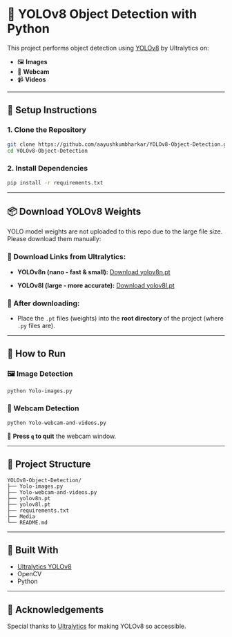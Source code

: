 
# 🚀 YOLOv8 Object Detection with Python

This project performs object detection using [YOLOv8](https://github.com/ultralytics/ultralytics) by Ultralytics on:
- 🖼️ **Images**
- 🎥 **Webcam**
- 📹 **Videos**

---

## 🔧 Setup Instructions

### 1. Clone the Repository
```bash
git clone https://github.com/aayushkumbharkar/YOLOv8-Object-Detection.git
cd YOLOv8-Object-Detection
````

### 2. Install Dependencies

```bash
pip install -r requirements.txt
```

---

## 📦 Download YOLOv8 Weights

YOLO model weights are not uploaded to this repo due to the large file size.
Please download them manually:

### 🔹 Download Links from Ultralytics:

* **YOLOv8n (nano - fast & small):**
  [Download yolov8n.pt](https://github.com/ultralytics/assets/releases/latest/download/yolov8n.pt)

* **YOLOv8l (large - more accurate):**
  [Download yolov8l.pt](https://github.com/ultralytics/assets/releases/latest/download/yolov8l.pt)

### 📁 After downloading:

* Place the `.pt` files (weights) into the **root directory** of the project (where `.py` files are).

---

## 🚀 How to Run

### 🖼️ Image Detection

```bash
python Yolo-images.py
```

### 🎥 Webcam Detection

```bash
python Yolo-webcam-and-videos.py
```

📌 **Press `q` to quit** the webcam window.

---

## 📁 Project Structure

```
YOLOv8-Object-Detection/
├── Yolo-images.py
├── Yolo-webcam-and-videos.py
├── yolov8n.pt
├── yolov8l.pt
├── requirements.txt
├── Media
└── README.md
```

---

## 🧠 Built With

* [Ultralytics YOLOv8](https://github.com/ultralytics/ultralytics)
* OpenCV
* Python

---

## 🙌 Acknowledgements

Special thanks to [Ultralytics](https://github.com/ultralytics) for making YOLOv8 so accessible.

```


